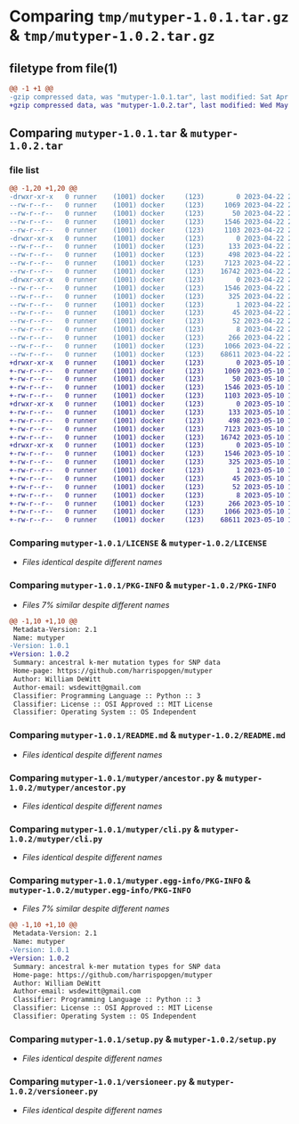 # Comparing `tmp/mutyper-1.0.1.tar.gz` & `tmp/mutyper-1.0.2.tar.gz`

## filetype from file(1)

```diff
@@ -1 +1 @@
-gzip compressed data, was "mutyper-1.0.1.tar", last modified: Sat Apr 22 22:08:08 2023, max compression
+gzip compressed data, was "mutyper-1.0.2.tar", last modified: Wed May 10 18:13:17 2023, max compression
```

## Comparing `mutyper-1.0.1.tar` & `mutyper-1.0.2.tar`

### file list

```diff
@@ -1,20 +1,20 @@
-drwxr-xr-x   0 runner    (1001) docker     (123)        0 2023-04-22 22:08:08.203976 mutyper-1.0.1/
--rw-r--r--   0 runner    (1001) docker     (123)     1069 2023-04-22 22:07:58.000000 mutyper-1.0.1/LICENSE
--rw-r--r--   0 runner    (1001) docker     (123)       50 2023-04-22 22:07:58.000000 mutyper-1.0.1/MANIFEST.in
--rw-r--r--   0 runner    (1001) docker     (123)     1546 2023-04-22 22:08:08.203976 mutyper-1.0.1/PKG-INFO
--rw-r--r--   0 runner    (1001) docker     (123)     1103 2023-04-22 22:07:58.000000 mutyper-1.0.1/README.md
-drwxr-xr-x   0 runner    (1001) docker     (123)        0 2023-04-22 22:08:08.203976 mutyper-1.0.1/mutyper/
--rw-r--r--   0 runner    (1001) docker     (123)      133 2023-04-22 22:07:58.000000 mutyper-1.0.1/mutyper/__init__.py
--rw-r--r--   0 runner    (1001) docker     (123)      498 2023-04-22 22:08:08.203976 mutyper-1.0.1/mutyper/_version.py
--rw-r--r--   0 runner    (1001) docker     (123)     7123 2023-04-22 22:07:58.000000 mutyper-1.0.1/mutyper/ancestor.py
--rw-r--r--   0 runner    (1001) docker     (123)    16742 2023-04-22 22:07:58.000000 mutyper-1.0.1/mutyper/cli.py
-drwxr-xr-x   0 runner    (1001) docker     (123)        0 2023-04-22 22:08:08.203976 mutyper-1.0.1/mutyper.egg-info/
--rw-r--r--   0 runner    (1001) docker     (123)     1546 2023-04-22 22:08:08.000000 mutyper-1.0.1/mutyper.egg-info/PKG-INFO
--rw-r--r--   0 runner    (1001) docker     (123)      325 2023-04-22 22:08:08.000000 mutyper-1.0.1/mutyper.egg-info/SOURCES.txt
--rw-r--r--   0 runner    (1001) docker     (123)        1 2023-04-22 22:08:08.000000 mutyper-1.0.1/mutyper.egg-info/dependency_links.txt
--rw-r--r--   0 runner    (1001) docker     (123)       45 2023-04-22 22:08:08.000000 mutyper-1.0.1/mutyper.egg-info/entry_points.txt
--rw-r--r--   0 runner    (1001) docker     (123)       52 2023-04-22 22:08:08.000000 mutyper-1.0.1/mutyper.egg-info/requires.txt
--rw-r--r--   0 runner    (1001) docker     (123)        8 2023-04-22 22:08:08.000000 mutyper-1.0.1/mutyper.egg-info/top_level.txt
--rw-r--r--   0 runner    (1001) docker     (123)      266 2023-04-22 22:08:08.203976 mutyper-1.0.1/setup.cfg
--rw-r--r--   0 runner    (1001) docker     (123)     1066 2023-04-22 22:07:58.000000 mutyper-1.0.1/setup.py
--rw-r--r--   0 runner    (1001) docker     (123)    68611 2023-04-22 22:07:58.000000 mutyper-1.0.1/versioneer.py
+drwxr-xr-x   0 runner    (1001) docker     (123)        0 2023-05-10 18:13:17.182357 mutyper-1.0.2/
+-rw-r--r--   0 runner    (1001) docker     (123)     1069 2023-05-10 18:12:59.000000 mutyper-1.0.2/LICENSE
+-rw-r--r--   0 runner    (1001) docker     (123)       50 2023-05-10 18:12:59.000000 mutyper-1.0.2/MANIFEST.in
+-rw-r--r--   0 runner    (1001) docker     (123)     1546 2023-05-10 18:13:17.182357 mutyper-1.0.2/PKG-INFO
+-rw-r--r--   0 runner    (1001) docker     (123)     1103 2023-05-10 18:12:59.000000 mutyper-1.0.2/README.md
+drwxr-xr-x   0 runner    (1001) docker     (123)        0 2023-05-10 18:13:17.182357 mutyper-1.0.2/mutyper/
+-rw-r--r--   0 runner    (1001) docker     (123)      133 2023-05-10 18:12:59.000000 mutyper-1.0.2/mutyper/__init__.py
+-rw-r--r--   0 runner    (1001) docker     (123)      498 2023-05-10 18:13:17.182357 mutyper-1.0.2/mutyper/_version.py
+-rw-r--r--   0 runner    (1001) docker     (123)     7123 2023-05-10 18:12:59.000000 mutyper-1.0.2/mutyper/ancestor.py
+-rw-r--r--   0 runner    (1001) docker     (123)    16742 2023-05-10 18:12:59.000000 mutyper-1.0.2/mutyper/cli.py
+drwxr-xr-x   0 runner    (1001) docker     (123)        0 2023-05-10 18:13:17.182357 mutyper-1.0.2/mutyper.egg-info/
+-rw-r--r--   0 runner    (1001) docker     (123)     1546 2023-05-10 18:13:17.000000 mutyper-1.0.2/mutyper.egg-info/PKG-INFO
+-rw-r--r--   0 runner    (1001) docker     (123)      325 2023-05-10 18:13:17.000000 mutyper-1.0.2/mutyper.egg-info/SOURCES.txt
+-rw-r--r--   0 runner    (1001) docker     (123)        1 2023-05-10 18:13:17.000000 mutyper-1.0.2/mutyper.egg-info/dependency_links.txt
+-rw-r--r--   0 runner    (1001) docker     (123)       45 2023-05-10 18:13:17.000000 mutyper-1.0.2/mutyper.egg-info/entry_points.txt
+-rw-r--r--   0 runner    (1001) docker     (123)       52 2023-05-10 18:13:17.000000 mutyper-1.0.2/mutyper.egg-info/requires.txt
+-rw-r--r--   0 runner    (1001) docker     (123)        8 2023-05-10 18:13:17.000000 mutyper-1.0.2/mutyper.egg-info/top_level.txt
+-rw-r--r--   0 runner    (1001) docker     (123)      266 2023-05-10 18:13:17.182357 mutyper-1.0.2/setup.cfg
+-rw-r--r--   0 runner    (1001) docker     (123)     1066 2023-05-10 18:12:59.000000 mutyper-1.0.2/setup.py
+-rw-r--r--   0 runner    (1001) docker     (123)    68611 2023-05-10 18:12:59.000000 mutyper-1.0.2/versioneer.py
```

### Comparing `mutyper-1.0.1/LICENSE` & `mutyper-1.0.2/LICENSE`

 * *Files identical despite different names*

### Comparing `mutyper-1.0.1/PKG-INFO` & `mutyper-1.0.2/PKG-INFO`

 * *Files 7% similar despite different names*

```diff
@@ -1,10 +1,10 @@
 Metadata-Version: 2.1
 Name: mutyper
-Version: 1.0.1
+Version: 1.0.2
 Summary: ancestral k-mer mutation types for SNP data
 Home-page: https://github.com/harrispopgen/mutyper
 Author: William DeWitt
 Author-email: wsdewitt@gmail.com
 Classifier: Programming Language :: Python :: 3
 Classifier: License :: OSI Approved :: MIT License
 Classifier: Operating System :: OS Independent
```

### Comparing `mutyper-1.0.1/README.md` & `mutyper-1.0.2/README.md`

 * *Files identical despite different names*

### Comparing `mutyper-1.0.1/mutyper/ancestor.py` & `mutyper-1.0.2/mutyper/ancestor.py`

 * *Files identical despite different names*

### Comparing `mutyper-1.0.1/mutyper/cli.py` & `mutyper-1.0.2/mutyper/cli.py`

 * *Files identical despite different names*

### Comparing `mutyper-1.0.1/mutyper.egg-info/PKG-INFO` & `mutyper-1.0.2/mutyper.egg-info/PKG-INFO`

 * *Files 7% similar despite different names*

```diff
@@ -1,10 +1,10 @@
 Metadata-Version: 2.1
 Name: mutyper
-Version: 1.0.1
+Version: 1.0.2
 Summary: ancestral k-mer mutation types for SNP data
 Home-page: https://github.com/harrispopgen/mutyper
 Author: William DeWitt
 Author-email: wsdewitt@gmail.com
 Classifier: Programming Language :: Python :: 3
 Classifier: License :: OSI Approved :: MIT License
 Classifier: Operating System :: OS Independent
```

### Comparing `mutyper-1.0.1/setup.py` & `mutyper-1.0.2/setup.py`

 * *Files identical despite different names*

### Comparing `mutyper-1.0.1/versioneer.py` & `mutyper-1.0.2/versioneer.py`

 * *Files identical despite different names*

